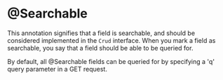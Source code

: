 # @Searchable
This annotation signifies that a field is searchable, and should be considered implemented in the `Crud` interface. When you mark a field as searchable, you say that a field should be able to be queried for.

By default, all @Searchable fields can be queried for by specifying a 'q' query parameter in a GET request.